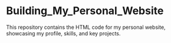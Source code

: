 # Building_My_Personal_Website
This repository contains the HTML code for my personal website, showcasing my profile, skills, and key projects.
